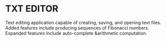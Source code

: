 # TXT EDITOR
Text editing application capable of creating, saving, and opening text files.
Added features include producing sequences of Fibonacci numbers.
Expanded features include auto-complete &arithmetic computation.
